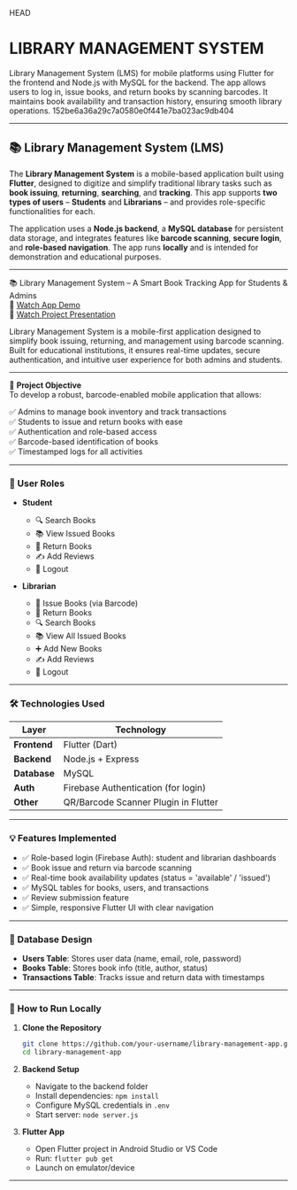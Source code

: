  HEAD
# LIBRARY MANAGEMENT SYSTEM

Library Management System (LMS) for mobile platforms using Flutter for the frontend and Node.js with MySQL for the backend. The app allows users to log in, issue books, and return books by scanning barcodes. It maintains book availability and transaction history, ensuring smooth library operations. 
152be6a36a29c7a0580e0f441e7ba023ac9db404

---
## 📚 Library Management System (LMS)

The **Library Management System** is a mobile-based application built using **Flutter**, designed to digitize and simplify traditional library tasks such as **book issuing**, **returning**, **searching**, and **tracking**. This app supports **two types of users** – **Students** and **Librarians** – and provides role-specific functionalities for each.

The application uses a **Node.js backend**, a **MySQL database** for persistent data storage, and integrates features like **barcode scanning**, **secure login**, and **role-based navigation**. The app runs **locally** and is intended for demonstration and educational purposes.

---
📚 Library Management System – A Smart Book Tracking App for Students & Admins  
🔗 [Watch App Demo](https://drive.google.com/file/d/1oN6FNOxI7D4X4hC5RvnmfIJEQNestdDn/view?usp=sharing)  
🎥 [Watch Project Presentation](https://drive.google.com/file/d/1vAGVvSXPVfP9venCccOep_CR68aOOP7y/view?usp=sharing)

Library Management System is a mobile-first application designed to simplify book issuing, returning, and management using barcode scanning. Built for educational institutions, it ensures real-time updates, secure authentication, and intuitive user experience for both admins and students.

---

🧠 **Project Objective**  
To develop a robust, barcode-enabled mobile application that allows:

✅ Admins to manage book inventory and track transactions  
✅ Students to issue and return books with ease  
✅ Authentication and role-based access  
✅ Barcode-based identification of books  
✅ Timestamped logs for all activities

---



### 👥 User Roles

* **Student**

  * 🔍 Search Books
  * 📚 View Issued Books
  * 🔄 Return Books
  * ✍️ Add Reviews
  * 🚪 Logout

* **Librarian**

  * 🔐 Issue Books (via Barcode)
  * 🔄 Return Books
  * 🔍 Search Books
  * 📚 View All Issued Books
  * ➕ Add New Books
  * ✍️ Add Reviews
  * 🚪 Logout

---

### 🛠 Technologies Used

| Layer        | Technology                           |
| ------------ | ------------------------------------ |
| **Frontend** | Flutter (Dart)                       |
| **Backend**  | Node.js + Express                    |
| **Database** | MySQL                                |
| **Auth**     | Firebase Authentication (for login)  |
| **Other**    | QR/Barcode Scanner Plugin in Flutter |

---

### 💡 Features Implemented

* ✅ Role-based login (Firebase Auth): student and librarian dashboards
* ✅ Book issue and return via barcode scanning
* ✅ Real-time book availability updates (status = 'available' / 'issued')
* ✅ MySQL tables for books, users, and transactions
* ✅ Review submission feature
* ✅ Simple, responsive Flutter UI with clear navigation

---

### 🧩 Database Design

* **Users Table**: Stores user data (name, email, role, password)
* **Books Table**: Stores book info (title, author, status)
* **Transactions Table**: Tracks issue and return data with timestamps

---

### 🚀 How to Run Locally

1. **Clone the Repository**

   ```bash
   git clone https://github.com/your-username/library-management-app.git
   cd library-management-app
   ```

2. **Backend Setup**

   * Navigate to the backend folder
   * Install dependencies: `npm install`
   * Configure MySQL credentials in `.env`
   * Start server: `node server.js`

3. **Flutter App**

   * Open Flutter project in Android Studio or VS Code
   * Run: `flutter pub get`
   * Launch on emulator/device

---
